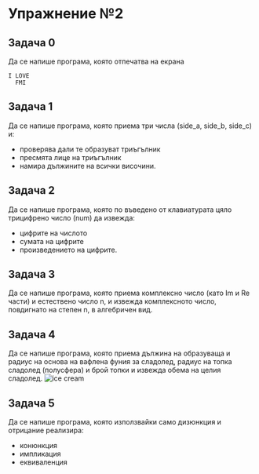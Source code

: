# Упражнение №2

## Задача 0
Да се напише програма, която отпечатва на екрана
```
I LOVE
  FMI
``` 

## Задача 1
Да се напише програма, която приема три числа (side_a, side_b, side_c) и:
  * проверява дали те образуват триъгълник
  * пресмята лице на триъгълник
  * намира дължините на всички височини.

## Задача 2
Да се напише програма, която по въведено от клавиатурата цяло трицифрено число (num) да извежда:
  * цифрите на числото
  * сумата на цифрите
  * произведението на цифрите.

## Задача 3
Да се напише програма, която приема комплексно число (като Im и Re части) и естествено число n, и извежда комплексното число, повдигнато на степен n, в алгебричен вид.

## Задача 4 
Да се напише програма, която приема дължина на образуваща и радиус на основа на вафлена фуния за сладолед, радиус на топка сладолед (полусфера)
и брой топки и извежда обема на целия сладолед.
![ice cream](https://www.onceuponachef.com/images/2011/07/Banana-Ice-Cream.jpg)

## Задача 5
Да се напише програма, която използвайки само дизюнкция и отрицание реализира:
  * конюнкция
  * импликация
  * еквиваленция
